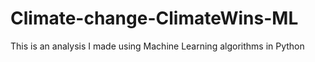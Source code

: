 # Climate-change-ClimateWins-ML
This is an analysis I made using Machine Learning algorithms in Python
